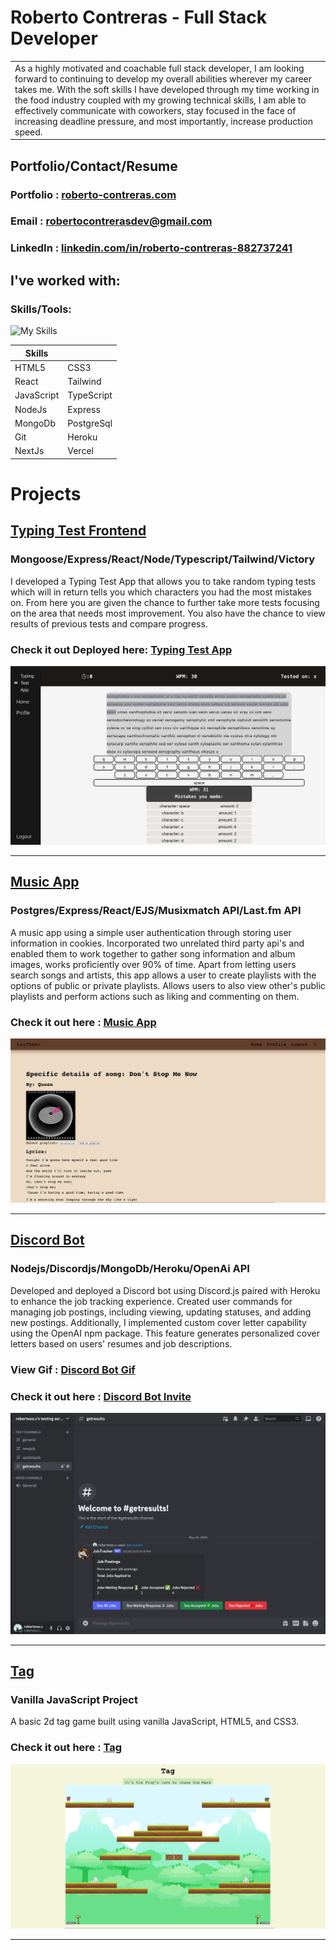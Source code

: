 # Roberto Contreras - Full Stack Developer

<table>
<tr>
<td>
As a highly motivated and coachable full stack developer, I am looking forward to continuing to develop my overall abilities wherever my career takes me. With the soft skills I have developed through my time working in the food industry coupled with my growing technical skills, I am able to effectively communicate with coworkers, stay focused in the face of increasing deadline pressure, and most importantly, increase production speed.
</td>
</tr>
</table>


## Portfolio/Contact/Resume

### Portfolio : <a href='https://www.roberto-contreras.com' target ="_blank">roberto-contreras.com</a>

### Email : <a href="mailto:robertocontrerasdev@gmail.com" target= "_blank" >robertocontrerasdev@gmail.com</a>

### LinkedIn : <a href="https://www.linkedin.com/in/roberto-contreras-882737241/" target= "_blank" >linkedin.com/in/roberto-contreras-882737241</a>

## I've worked with:

### Skills/Tools:

![My Skills](https://skillicons.dev/icons?i=react,nodejs,express,mongodb,heroku,tailwind,git,js,ts,nextjs,vercel,postgres,html,css)

| Skills     |            |
| ---------- | ---------- |
| HTML5      | CSS3       |
| React      | Tailwind   |
| JavaScript | TypeScript |
| NodeJs     | Express    |
| MongoDb    | PostgreSql |
| Git        | Heroku     |
| NextJs     | Vercel     |

# Projects

## <a href='https://github.com/robertoooc/TypingTestApp-client' target="_blank">Typing Test Frontend</a>

### Mongoose/Express/React/Node/Typescript/Tailwind/Victory

I developed a Typing Test App that allows you to take random typing tests which will in return tells you which characters you had the most mistakes on. From here you are given the chance to further take more tests focusing on the area that needs most improvement. You also have the chance to view results of previous tests and compare progress.

### Check it out Deployed here: <a href='https://benevolent-medovik-143b82.netlify.app/' target="_blank">Typing Test App</a>

![Typing Test](imgs/TypingTestApp.png)

<hr>

## <a href='https://github.com/robertoooc/project-2' target="_blank">Music App</a>

### Postgres/Express/React/EJS/Musixmatch API/Last.fm API

A music app using a simple user authentication through storing user information in cookies. Incorporated two unrelated third party api's and enabled them to work together to gather song information and album images, works proficiently over 90% of time. Apart from letting users search songs and artists, this app allows a user to create playlists with the options of public or private playlists. Allows users to also view other's public playlists and perform actions such as liking and commenting on them.

### Check it out here : <a href='https://roberto-project-two-1114.herokuapp.com/' target="_blank">Music App</a>

![music app](imgs/musicApp.png)

<hr>

## <a href='https://github.com/robertoooc/Discord-bot' target="_blank">Discord Bot</a>

### Nodejs/Discordjs/MongoDb/Heroku/OpenAi API

Developed and deployed a Discord bot using Discord.js paired with Heroku to enhance the job tracking experience. Created user commands for managing job postings, including viewing, updating statuses, and adding new postings. Additionally, I implemented custom cover letter capability using the OpenAI npm package. This feature generates personalized cover letters based on users' resumes and job descriptions.

### View Gif : <a href='https://github.com/robertoooc/Discord-bot/blob/main/gifs/getResults.gif' target="_blank">Discord Bot Gif</a>

### Check it out here : <a href='https://discord.com/oauth2/authorize?client_id=1106759915466403870&permissions=26829587381312&scope=bot' target="_blank">Discord Bot Invite</a>

![Discord Bot](imgs/DiscordBot.png)

<hr>

## <a href='https://github.com/robertoooc/project1-pitch' target="_blank">Tag</a>

### Vanilla JavaScript Project

A basic 2d tag game built using vanilla JavaScript, HTML5, and CSS3.

### Check it out here : <a href='https://robertoooc.github.io/project1-pitch/' target="_blank">Tag</a>

![tag](imgs/tag.png)

<hr>

